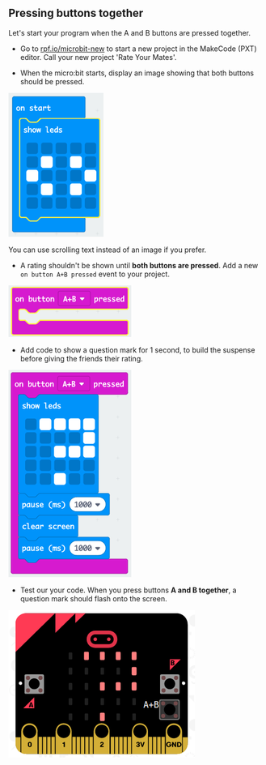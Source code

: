 ## Pressing buttons together

Let's start your program when the A and B buttons are pressed together.



+ Go to <a href="https://rpf.io/microbit-new" target="_blank">rpf.io/microbit-new</a> to start a new project in the MakeCode (PXT) editor. Call your new project 'Rate Your Mates'.

+ When the micro:bit starts, display an image showing that both buttons should be pressed.

![screenshot](images/rate-start-img.png)

You can use scrolling text instead of an image if you prefer.

+ A rating shouldn't be shown until __both buttons are pressed__. Add a new `on button A+B pressed` event to your project.

![screenshot](images/rate-ab.png)

+ Add code to show a question mark for 1 second, to build the suspense before giving the friends their rating.

![screenshot](images/rate-question.png)

+ Test our your code. When you press buttons __A and B together__, a question mark should flash onto the screen.

![screenshot](images/rate-question-test.png)

